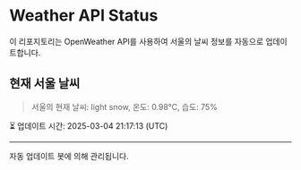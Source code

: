 
# Weather API Status

이 리포지토리는 OpenWeather API를 사용하여 서울의 날씨 정보를 자동으로 업데이트합니다.

## 현재 서울 날씨
> 서울의 현재 날씨: light snow, 온도: 0.98°C, 습도: 75%

⏳ 업데이트 시간: 2025-03-04 21:17:13 (UTC)

---
자동 업데이트 봇에 의해 관리됩니다.
